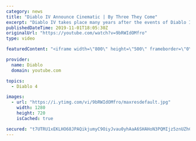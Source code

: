 ```yaml
---
category: news
title: "Diablo IV Announce Cinematic | By Three They Come"
excerpt: "Diablo IV takes place many years after the events of Diablo III, after millions have been slaughtered by the actions of the High Heavens and Burning Hells alike."
publishedDateTime: 2019-11-01T18:05:30Z
originalUrl: "https://youtube.com/watch?v=9bRWIdOMfro"
type: video

featuredContent: "<iframe width=\"800\" height=\"500\" frameborder=\"0\" src=\"https://www.youtube.com/embed/9bRWIdOMfro\" allow=\"accelerometer; autoplay; encrypted-media; gyroscope; picture-in-picture\" allowfullscreen></iframe>"

provider:
  name: Diablo
  domain: youtube.com

topics:
  - Diablo 4

images:
  - url: "https://i.ytimg.com/vi/9bRWIdOMfro/maxresdefault.jpg"
    width: 1280
    height: 720
    isCached: true

secured: "t7UTRU1xEKLHO68JPAQikjumyC9OiyJvau0yhAaA6SHAHoN3PQMIjz5znUZhC+DIQHLsyn+VGlpijwGBsmKrWKHPOe7d/AJNdvnYlA1jvCrtpfmP4sEuKjwie9f4MIeLU/UJTCNICrSW7kTcsAJXbQy3+6bNvfbKfomkypCXM6sajOBpykh4wg6Prs4JqPYx0g1AzHN1R4k21uF4NE5YNMnzGQ4P5PCdKrrx6HfYjMMGjoQ0M+zBl7wwa7n4n0n/thete1PEQHm/3TVdBm0BKCCuxmRGZKLrnrabxWbNewY1plnE80PvSNmoMWzArnpyQNHQAvUwx4eCONJarix8JLiUUWUi5jTZiaEFu5/1s/qzQMQrGFJv/SvKnsan0h/f04ye5/s5h5LNhnT2feBpvMdG72/z8H764bSQ4azBWmO/qVb4jH6p7TB7ae8VZF57;Sc48XtTYUv4TBnF2quRJzw=="
---
```


